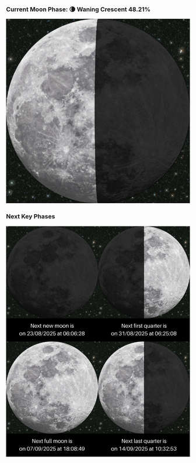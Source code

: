 ### Current Moon Phase: 🌘 Waning Crescent 48.21%
![Moon Phase](moonphase.png)
### Next Key Phases
![Gallery](gallery.png)